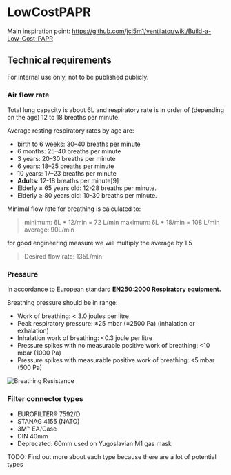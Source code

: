 # LowCostPAPR

Main inspiration point: https://github.com/jcl5m1/ventilator/wiki/Build-a-Low-Cost-PAPR

## Technical requirements

For internal use only, not to be published publicly.

### Air flow rate

Total lung capacity is about 6L and respiratory rate is in order of (depending on the age) 12 to 18 breaths per minute.

Average resting respiratory rates by age are:

- birth to 6 weeks: 30–40 breaths per minute
- 6 months: 25–40 breaths per minute
- 3 years: 20–30 breaths per minute
- 6 years: 18–25 breaths per minute
- 10 years: 17–23 breaths per minute
- **Adults**: 12-18 breaths per minute[9]
- Elderly ≥ 65 years old: 12-28 breaths per minute.
- Elderly ≥ 80 years old: 10-30 breaths per minute.

Minimal flow rate for breathing is calculated to:
>minimum: 6L * 12/min = 72 L/min
>maximum: 6L * 18/min = 108 L/min
>average: 90L/min

for good engineering measure we will multiply the average by 1.5

>Desired flow rate: 135L/min

### Pressure

In accordance to European standard **EN250:2000 Respiratory equipment.**

Breathing pressure should be in range:

- Work of breathing: < 3.0 joules per litre
- Peak respiratory pressure: ±25 mbar (±2500 Pa) (inhalation or exhalation)
- Inhalation work of breathing: <0.3 joule per litre
- Pressure spikes with no measurable positive work of breathing: <10 mbar (1000 Pa)
- Pressure spikes with measurable positive work of breathing: <5 mbar (500 Pa)

![Breathing Resistance](https://upload.wikimedia.org/wikipedia/commons/thumb/0/0c/Breathing_Resistance.svg/2880px-Breathing_Resistance.svg.png)

### Filter connector types

- EUROFILTER&reg; 7592/D
- STANAG 4155 (NATO)
- 3M&trade; EA/Case
- DIN 40mm
- Deprecated: 60mm used on Yugoslavian M1 gas mask

TODO: Find out more about each type because there are a lot of potential types
